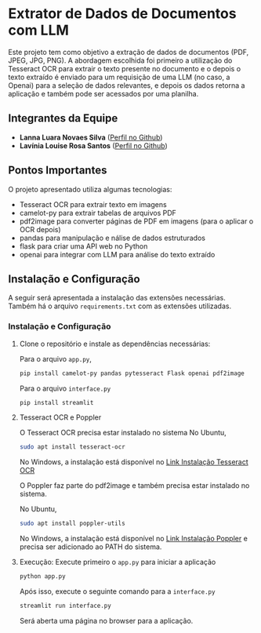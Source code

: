 # __Extrator de Dados de Documentos com LLM__

Este projeto tem como objetivo a extração de dados de documentos (PDF, JPEG, JPG, PNG). A abordagem escolhida foi primeiro a utilização do Tesseract OCR para extrair o texto presente no documento e o depois o texto extraído é enviado para um requisição de uma LLM (no caso, a Openai) para a seleção de dados relevantes, e depois os dados retorna a aplicação e também pode ser acessados por uma planilha.

##  __Integrantes da Equipe__

- **Lanna Luara Novaes Silva** ([Perfil no Github](github.com/lannalua))
- **Lavínia Louise Rosa Santos** ([Perfil no Github](github.com/lavinialouisee))

##  __Pontos Importantes__

O projeto apresentado utiliza algumas tecnologias:
- Tesseract OCR para extrair texto em imagens
- camelot-py para extrair tabelas de arquivos PDF
- pdf2image para converter páginas de PDF em imagens (para o aplicar o OCR depois)
- pandas para manipulação e nálise de dados estruturados
- flask para criar uma API web no Python
- openai para integrar com LLM para análise do texto extraído


##  __Instalação e Configuração__

A seguir será apresentada a instalação das extensões necessárias. Também há o arquivo `requirements.txt` com as extensões utilizadas. 

### Instalação e Configuração

1. Clone o repositório e instale as dependências necessárias:

    Para o arquivo `app.py`,
    ```sh
    pip install camelot-py pandas pytesseract Flask openai pdf2image
    ```
    Para o arquivo `interface.py`
    ```sh
    pip install streamlit
    ```

2. Tesseract OCR e Poppler

    O Tesseract OCR precisa estar instalado no sistema
    No Ubuntu,
    ```sh
    sudo apt install tesseract-ocr
    ```
    No Windows, a instalação está disponível no [Link Instalação Tesseract OCR](https://github.com/UB-Mannheim/tesseract/wiki)

    O Poppler faz parte do pdf2image e também precisa estar instalado no sistema.

    No Ubuntu,
    ```sh
    sudo apt install poppler-utils
    ```
    No Windows, a instalação está disponível no [Link Instalação Poppler](https://github.com/oschwartz10612/poppler-windows/releases) e precisa ser adicionado ao PATH do sistema.


4. Execução:
    Execute primeiro o `app.py` para iniciar a aplicação
    ```sh
    python app.py
    ```
    Após isso, execute o seguinte comando para a `interface.py` 
    ```sh
    streamlit run interface.py
    ```
    Será aberta uma página no browser para a aplicação. 
